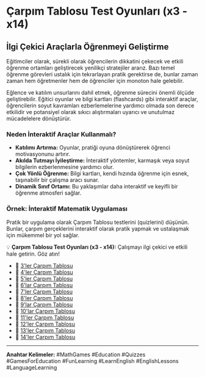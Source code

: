 # Çarpım Tablosu Test Oyunları (x3 - x14)
## İlgi Çekici Araçlarla Öğrenmeyi Geliştirme

Eğitimciler olarak, sürekli olarak öğrencilerin dikkatini çekecek ve etkili öğrenme ortamları geliştirecek yenilikçi stratejiler ararız. Bazı temel öğrenme görevleri ustalık için tekrarlayan pratik gerektirse de, bunlar zaman zaman hem öğretmenler hem de öğrenciler için monoton hale gelebilir.

Eğlence ve katılım unsurlarını dahil etmek, öğrenme sürecini önemli ölçüde geliştirebilir. Eğitici oyunlar ve bilgi kartları (flashcards) gibi interaktif araçlar, öğrencilerin soyut kavramları ezberlemelerine yardımcı olmada son derece etkilidir ve potansiyel olarak sıkıcı alıştırmaları uyarıcı ve unutulmaz mücadelelere dönüştürür.

### Neden İnteraktif Araçlar Kullanmalı?

* **Katılımı Artırma:** Oyunlar, pratiği oyuna dönüştürerek öğrenci motivasyonunu artırır.
* **Akılda Tutmayı İyileştirme:** İnteraktif yöntemler, karmaşık veya soyut bilgilerin ezberlenmesine yardımcı olur.
* **Çok Yönlü Öğrenme:** Bilgi kartları, kendi hızında öğrenme için esnek, taşınabilir bir çalışma aracı sunar.
* **Dinamik Sınıf Ortamı:** Bu yaklaşımlar daha interaktif ve keyifli bir öğrenme atmosferi sağlar.

### Örnek: İnteraktif Matematik Uygulaması

Pratik bir uygulama olarak Çarpım Tablosu testlerini (quizlerini) düşünün. Bunlar, çarpım gerçeklerini interaktif olarak pratik yapmak ve ustalaşmak için mükemmel bir yol sağlar.

💡 **Çarpım Tablosu Test Oyunları (x3 - x14):** Çalışmayı ilgi çekici ve etkili hale getirin. Göz atın!

* 🎰 [3'ler Çarpım Tablosu](https://lnkd.in/d5WFitgn)
* 🎰 [4'ler Çarpım Tablosu](https://lnkd.in/dGmJpWfx)
* 🎰 [5'ler Çarpım Tablosu](https://lnkd.in/dbiGqy2Z)
* 🎰 [6'lar Çarpım Tablosu](https://lnkd.in/dMY4kBAz)
* 🎰 [7'ler Çarpım Tablosu](https://lnkd.in/dg_SNCB4)
* 🎰 [8'ler Çarpım Tablosu](https://lnkd.in/dDSuAra2)
* 🎰 [9'lar Çarpım Tablosu](https://lnkd.in/djfHsGsT)
* 🎰 [10'lar Çarpım Tablosu](https://lnkd.in/dDYWzHRg)
* 🎰 [11'ler Çarpım Tablosu](https://lnkd.in/dVfyg8ZF)
* 🎰 [12'ler Çarpım Tablosu](https://lnkd.in/dWaCUv8i)
* 🎰 [13'ler Çarpım Tablosu](https://lnkd.in/d8vgutPb)
* 🎰 [14'ler Çarpım Tablosu](https://lnkd.in/dFqYrfC6)

---

**Anahtar Kelimeler:** #MathGames #Education #Quizzes #GamesForEducation #FunLearning #LearnEnglish #EnglishLessons #LanguageLearning
